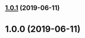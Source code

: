 ## [1.0.1](https://github.com/wolasss/meteor-sentry/compare/v1.0.0...v1.0.1) (2019-06-11)

# 1.0.0 (2019-06-11)
